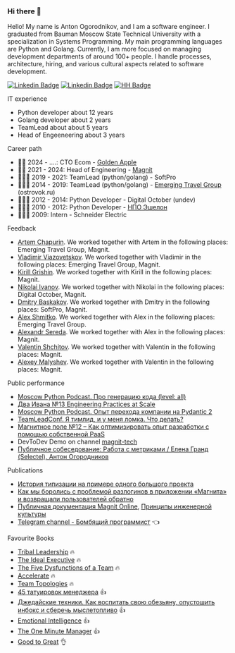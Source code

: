 ### Hi there 👋

Hello! My name is Anton Ogorodnikov, and I am a software engineer. I graduated from Bauman Moscow State Technical University with a specialization in Systems Programming. My main programming languages are Python and Golang. Currently, I am more focused on managing development departments of around 100+ people. I handle processes, architecture, hiring, and various cultural aspects related to software development.

[![Linkedin Badge](https://img.shields.io/badge/-Linkedin-blue?style=plastic&logo=Linkedin&logoColor=white&link=https://www.linkedin.com/in/anton-ogorodnikov-297422123/)](https://www.linkedin.com/in/anton-ogorodnikov-297422123/)
[![Linkedin Badge](https://img.shields.io/badge/-Telegram-blue?style=plastic&logo=telegram&logoColor=white&link=http://t.me/arxell)](http://t.me/arxell)
[![HH Badge](https://img.shields.io/badge/-HeadHunter-blue?style=plastic&logoColor=white&link=https://hh.ru/resume/b77f9b3dff006f5cc30039ed1f736563726574)](https://hh.ru/resume/b77f9b3dff006f5cc30039ed1f736563726574)

IT experience

- Python developer about 12 years
- Golang developer about 2 years
- TeamLead about about 5 years
- Head of Engeeneering about 3 years

Career path

- 👨‍💼 2024 - ....: CTO Ecom - [Golden Apple](https://goldapple.ru/)
- 👨‍💼 2021 - 2024: Head of Engineering - [Magnit](https://magnit.tech/)
- 🦸🏻‍♂️ 2019 - 2021: TeamLead (python/golang) - SoftPro
- 🦸🏻‍♂️ 2014 - 2019: TeamLead (python/golang) - [Emerging Travel Group](https://www.emergingtravel.com/) (ostrovok.ru)
- 👨🏼‍💻 2012 - 2014: Python Developer - Digital October (undev)
- 👨🏼‍💻 2010 - 2012: Python Developer - [НПО Эшелон](https://npo-echelon.ru/)
- 👨🏻‍🎓 2009: Intern - Schneider Electric

Feedback

- [Artem Chapurin](feedback/artemchapurin.md). We worked together with Artem in the following places: Emerging Travel Group, Magnit.
- [Vladimir Viazovetskov](feedback/vladimirviazovetskov.md). We worked together with Vladimir in the following places: Emerging Travel Group, Magnit.
- [Kirill Grishin](feedback/kirillgrishin.md). We worked together with Kirill in the following places: Magnit.
- [Nikolai Ivanov](feedback/nekolyanich.md). We worked together with Nikolai in the following places: Digital October, Magnit.
- [Dmitry Baskakov](feedback/dbaskakov.md). We worked together with Dmitry in the following places: SoftPro, Magnit.
- [Alex Shmitko](feedback/ashmitko.md). We worked together with Alex in the following places: Emerging Travel Group.
- [Alexandr Sereda](feedback/alexsereda.md). We worked together with Alex in the following places: Magnit.
- [Valentin Shchitov](feedback/valentinshchitov.md). We worked together with Valentin in the following places: Magnit.
- [Alexey Malyshev](feedback/alexeymalyshev.md). We worked together with Valentin in the following places: Magnit.

Public performance

- [Moscow Python Podcast. Про генерацию кода (level: all)](https://www.youtube.com/watch?v=l8_30z34AQk&ab_channel=MoscowPython)
- [Два Ивана №13 Engineering Practices at Scale](https://music.yandex.ru/album/26457076/track/116358123?activeTab=track-list&dir=desc)
- [Moscow Python Podcast. Опыт перехода компании на Pydantic 2](https://www.youtube.com/watch?v=2QnjEM0Nfts&ab_channel=MoscowPython)
- [TeamLeadConf. Я тимлид, и у меня ломка. Что делать?](https://www.youtube.com/watch?v=q-Q1hKa905w)
- [Магнитное поле №12 – Как оптимизировать опыт разработки с помощью собственной PaaS](https://www.youtube.com/watch?v=jEEPpgDwvok)
- DevToDev Demo on channel [magnit-tech](https://www.youtube.com/@magnit_tech)
- [Публичное собеседование: Работа с метриками / Елена Гранд (Selectel), Антон Огородников](https://www.youtube.com/watch?v=9oQi9gYa6-Q)

Publications

- [История типизации на примере одного большого проекта](https://habr.com/ru/companies/ostrovok/articles/443470/)
- [Как мы боролись с проблемой разлогинов в приложении «Магнита» и возвращали пользователей обратно](https://habr.com/ru/company/magnit/blog/586022/)
- [Публичная документация Magnit Online](https://github.com/magnit-tech/magnit-online), [Принципы инженерной культуры](https://github.com/magnit-tech/magnit-online/blob/master/engineering_culture.md)
- [Telegram channel - Бомбящий программист](https://t.me/explosive_coder) 👈

Favourite Books
- [Tribal Leadership](https://www.mann-ivanov-ferber.ru/books/lider-i-plemya/) :fire:
- [The Ideal Executive](https://alpinabook.ru/catalog/book-idealnyy-rukovoditel/) :fire:
- [The Five Dysfunctions of a Team](https://www.mann-ivanov-ferber.ru/books/biznesroman/arshipfable/) :fire:
- [Accelerate](https://alpinabook.ru/catalog/book-uskoryaysya-nauka-devops/) :fire:
- [Team Topologies](https://teamtopologies.com/) :fire:
- [45 татуировок менеджера](https://www.mann-ivanov-ferber.ru/books/paperbook/tattoos/) :thumbsup:
- [Джедайские техники. Как воспитать свою обезьяну, опустошить инбокс и сберечь мыслетопливо](https://www.mann-ivanov-ferber.ru/books/dzhedajskie-texniki/) :thumbsup:
- [Emotional Intelligence](https://www.labirint.ru/books/788316/) :thumbsup:
- [The One Minute Manager](https://leader-id.storage.yandexcloud.net/event_doc/267420/6206a24835b42950077534.pdf) :thumbsup:
- [Good to Great](https://www.mann-ivanov-ferber.ru/books/sse/good-great/) :ok_hand:
